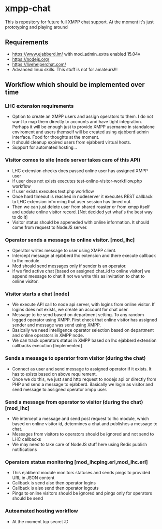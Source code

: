 # xmpp-chat
This is repository for future full XMPP chat support. At the moment it's just prototyping and playing around

## Requirements
 * https://www.ejabberd.im/ with mod_admin_extra enabled 15.04v
 * https://nodejs.org/
 * https://livehelperchat.com/
 * Advanced linux skills. This stuff is not for amateurs!!!

## Workflow which should be implemented over time

### LHC extension requirements
 * Option to create an XMPP users and assign operators to them. I do not want to map them directly to accounts and have tight integration. Perhaps it will be enough just to provide XMPP username in standalone enviroment and users themself will be created using ejabberd admin interface. Food for thoughts at the moment.
 * It should cleanup expired users from ejabberd virtual hosts.
 * Support for automated hosting... 

### Visitor comes to site (node server takes care of this API)
 * LHC extension checks does passed online user has assigned XMPP user
 * If user does not exists executes test-online-visitor-workfllow.php workflow
 * If user exists executes test.php workflow
 * Once hard timeout is reached in nodeserver it executes REST callback to LHC extension informing that user session has timed out.
 * Then we can just delete user from shared roaster or from xmpp itself and update online visitor record. [Not decided yet what's the best way to do it]
 * Visitor status should be appeneded with online information. It should come from request to NodeJS server.
 
### Operator sends a message to online visitor. [mod_lhc]
 * Operator writes message to user using XMPP client.
 * Intercept message at ejabberd lhc extension and there execute callback to lhc module.
 * Mod should send messages only if sender is an operator.
 * If we find active chat [based on assigned chat_id to online visitor] we append message to chat if not we write this as invitation to chat to online visitor.
 
### Visitor starts a chat [node]
 * We execute API call to node api server, with logins from online visitor. If logins does not exists, we create an account for chat user.
 * Message to be send based on department setting. To any random logged operator using XMPP. First check that online visitor has assigned sender and message was send using XMPP.
 * Basically we need intelligence operator selection based on department and online operators in XMPP node.
 * We can track operators status in XMPP based on lhc ejabberd extension callbacks execution [Implemented]
 
### Sends a message to operator from visitor (during the chat)
 * Connect as user and send message to assigned operator if it exists. It has to exists based on above requirement.
 * Once we do this, we just send http request to nodejs api or directly from PHP and send a message to ejabberd. Basically we login as visitor and send message to assigned operator xmpp user.
 
### Send a message from operator to visitor (during the chat)[mod_lhc]
 * We intercept a message and send post request to lhc module, which based on online visitor id, determines a chat and publishes a message to chat.
 * Messages from visitors to operators should be ignored and not send to LHC callbacks
 * We may need to take care of NodeJS stuff here using Redis publish notifications
 
### Operators status monitoring [mod_lhcping.erl,mod_lhc.erl]
 * This ejabberd module monitors statuses and sends pings to provided URL in JSON content
 * Callback is send also then operator logins
 * Callback is also send then operator logouts
 * Pings to online visitors should be ignored and pings only for operators should be send
 
### Autoamated hosting workflow
 * At the moment top secret :D